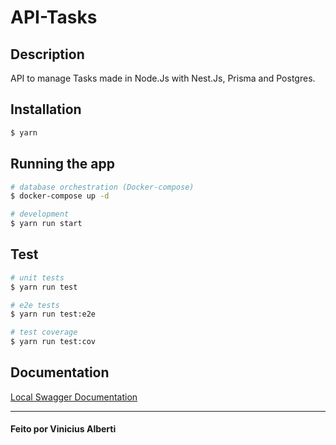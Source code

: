 # API-Tasks

## Description

API to manage Tasks made in Node.Js with Nest.Js, Prisma and Postgres.

## Installation

```bash
$ yarn
```

## Running the app

```bash
# database orchestration (Docker-compose)
$ docker-compose up -d

# development
$ yarn run start
```

## Test

```bash
# unit tests
$ yarn run test

# e2e tests
$ yarn run test:e2e

# test coverage
$ yarn run test:cov
```

## Documentation

<a href=http://localhost:3000/api>Local Swagger Documentation</a>

---

####  Feito por <b>Vinicius Alberti</b> 